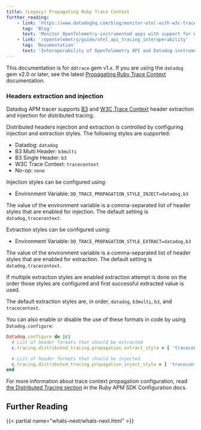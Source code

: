 ```yaml
---
title: (Legacy) Propagating Ruby Trace Context
further_reading:
    - link: 'https://www.datadoghq.com/blog/monitor-otel-with-w3c-trace-context/'
      tag: 'Blog'
      text: 'Monitor OpenTelemetry-instrumented apps with support for W3C Trace Context'
    - link: '/opentelemetry/guide/otel_api_tracing_interoperability'
      tag: 'Documentation'
      text: 'Interoperability of OpenTelemetry API and Datadog instrumented traces'
---
```


<div class="alert alert-warning">This documentation is for <code>ddtrace</code> gem v1.x. If you are using the <code>datadog</code> gem v2.0 or later, see the latest <a href="/tracing/trace_collection/trace_context_propagation/ruby">Propagating Ruby Trace Context</a> documentation.</div>

### Headers extraction and injection

Datadog APM tracer supports [B3][6] and [W3C Trace Context][7] header extraction and injection for distributed tracing.

Distributed headers injection and extraction is controlled by configuring injection and extraction styles. The following styles are supported:

- Datadog: `datadog`
- B3 Multi Header: `b3multi`
- B3 Single Header: `b3`
- W3C Trace Context: `tracecontext`
- No-op: `none`

Injection styles can be configured using:

- Environment Variable: `DD_TRACE_PROPAGATION_STYLE_INJECT=datadog,b3`

The value of the environment variable is a comma-separated list of header styles that are enabled for injection. The default setting is `datadog,tracecontext`.

Extraction styles can be configured using:

- Environment Variable: `DD_TRACE_PROPAGATION_STYLE_EXTRACT=datadog,b3`

The value of the environment variable is a comma-separated list of header styles that are enabled for extraction. The default setting is `datadog,tracecontext`.

If multiple extraction styles are enabled extraction attempt is done on the order those styles are configured and first successful extracted value is used.

The default extraction styles are, in order, `datadog`, `b3multi`, `b3`, and `tracecontext`.

You can also enable or disable the use of these formats in code by using `Datadog.configure`:

```ruby
Datadog.configure do |c|
  # List of header formats that should be extracted
  c.tracing.distributed_tracing.propagation_extract_style = [ 'tracecontext', 'datadog', 'b3' ]

  # List of header formats that should be injected
  c.tracing.distributed_tracing.propagation_inject_style = [ 'tracecontext', 'datadog' ]
end
```

For more information about trace context propagation configuration, read [the Distributed Tracing section][1] in the Ruby APM SDK Configuration docs.

## Further Reading

{{< partial name="whats-next/whats-next.html" >}}

[1]: /tracing/trace_collection/dd_libraries/ruby/#distributed-tracing
[6]: https://github.com/openzipkin/b3-propagation
[7]: https://www.w3.org/TR/trace-context/#trace-context-http-headers-format
